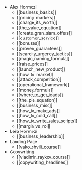 - Alex Hormozi
	- [[business_basics]]
	- [[pricing_markets]]
	- [[charge_its_worth]]
	- [[the_value_equation]]
	- [[create_gran_slam_offers]]
	- [[customer_service]]
	- [[bonuses]]
	- [[proven_guarantees]]
	- [[scarcity_urgency_tactics]]
	- [[magic_naming_formula]]
	- [[raise_prices]]
	- [[launch_new_product]]
	- [[how_to_market]]
	- [[attack_competition]]
	- [[operational_framework]]
	- [[money_formula]]
	- [[where_to_get_leads]]
	- [[the_pie_equation]]
	- [[business_misc]]
	- [[how_to_make_ads]]
	- [[how_to_cold_call]]
	- [[how_to_write_sales_scripts]]
	- [[margin_vs_roi]]
- Leila Hormozi
	- [[business_leadership]]
- Landing Page
	- [[vako_shvili_course]]
- Copywriting
	- [[vladimir_raykov_course]]
	- [[copywriting_headlines]]
	